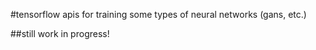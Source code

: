 #tensorflow apis for training some types of neural networks (gans, etc.)

##still work in progress!
